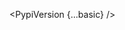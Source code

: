 <script lang="ts">
  import { PypiVersion } from 'svelte-shields'
  import type { PypiVersionPropsType } from 'svelte-shields';
  
  const basic: PypiVersionPropsType = {
    packageName: 'vennfig' 
  }
</script>

<PypiVersion {...basic} />
